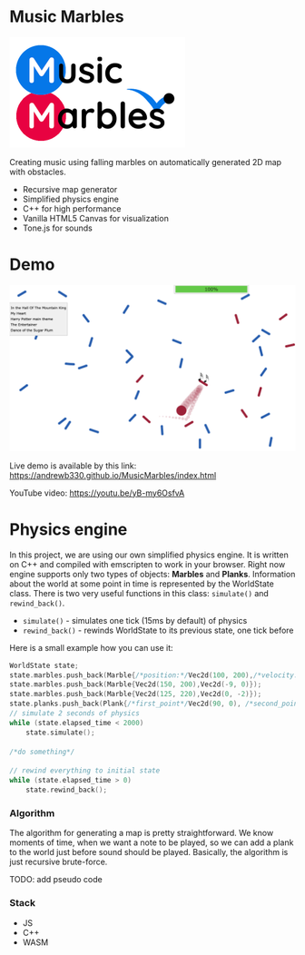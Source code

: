 # Music Marbles 

![Logo](/images/logo_small_.png?raw=true)

Creating music using falling marbles on automatically
generated 2D map with obstacles.

- Recursive map generator
- Simplified physics engine
- C++ for high performance
- Vanilla HTML5 Canvas for visualization
- Tone.js for sounds

# Demo

![UI](/images/ui_demo.png?raw=true)

Live demo is available by this link: https://andrewb330.github.io/MusicMarbles/index.html

YouTube video: https://youtu.be/yB-my6OsfvA


# Physics engine
In this project, we are using our own simplified physics engine. It is written on C++ and
compiled with emscripten to work in your browser.
Right now engine supports only two types of objects: **Marbles** and **Planks**.
Information about the world at some point in time is represented by the WorldState class.
There is two very useful functions in this class: `simulate()` and `rewind_back()`.
- `simulate()` - simulates one tick (15ms by default) of physics
- `rewind_back()` - rewinds WorldState to its previous state, one tick before

Here is a small example how you can use it:
```cpp
WorldState state;
state.marbles.push_back(Marble{/*position:*/Vec2d(100, 200),/*velocity:*/Vec2d(10, 0)});
state.marbles.push_back(Marble{Vec2d(150, 200),Vec2d(-9, 0)});
state.marbles.push_back(Marble{Vec2d(125, 220),Vec2d(0, -2)});
state.planks.push_back(Plank{/*first_point*/Vec2d(90, 0), /*second_point*/Vec2d(160, 0)});
// simulate 2 seconds of physics
while (state.elapsed_time < 2000)
    state.simulate();

/*do something*/

// rewind everything to initial state
while (state.elapsed_time > 0)
    state.rewind_back();
```

### Algorithm

The algorithm for generating a map is pretty straightforward. 
We know moments of time,  when we want a note to be played, 
so we can add a plank to  the world just before sound should be played. 
Basically, the algorithm is just recursive brute-force.

TODO: add pseudo code

### Stack

- JS
- C++
- WASM